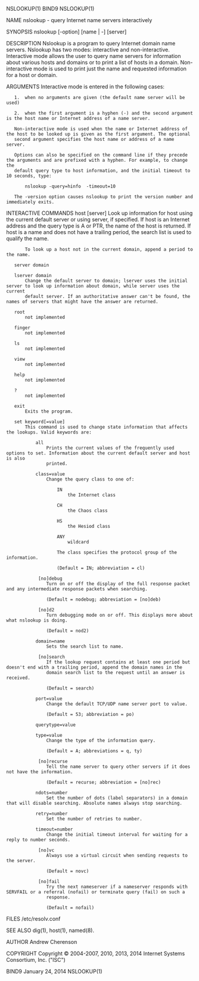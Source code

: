 NSLOOKUP(1)                                                            BIND9                                                           NSLOOKUP(1)

NAME
       nslookup - query Internet name servers interactively

SYNOPSIS
       nslookup [-option] [name | -] [server]

DESCRIPTION
       Nslookup is a program to query Internet domain name servers.  Nslookup has two modes: interactive and non-interactive. Interactive mode
       allows the user to query name servers for information about various hosts and domains or to print a list of hosts in a domain.
       Non-interactive mode is used to print just the name and requested information for a host or domain.

ARGUMENTS
       Interactive mode is entered in the following cases:

       1.  when no arguments are given (the default name server will be used)

       2.  when the first argument is a hyphen (-) and the second argument is the host name or Internet address of a name server.

       Non-interactive mode is used when the name or Internet address of the host to be looked up is given as the first argument. The optional
       second argument specifies the host name or address of a name server.

       Options can also be specified on the command line if they precede the arguments and are prefixed with a hyphen. For example, to change the
       default query type to host information, and the initial timeout to 10 seconds, type:

           nslookup -query=hinfo  -timeout=10

       The -version option causes nslookup to print the version number and immediately exits.

INTERACTIVE COMMANDS
       host [server]
           Look up information for host using the current default server or using server, if specified. If host is an Internet address and the
           query type is A or PTR, the name of the host is returned. If host is a name and does not have a trailing period, the search list is
           used to qualify the name.

           To look up a host not in the current domain, append a period to the name.

       server domain

       lserver domain
           Change the default server to domain; lserver uses the initial server to look up information about domain, while server uses the current
           default server. If an authoritative answer can't be found, the names of servers that might have the answer are returned.

       root
           not implemented

       finger
           not implemented

       ls
           not implemented

       view
           not implemented

       help
           not implemented

       ?
           not implemented

       exit
           Exits the program.

       set keyword[=value]
           This command is used to change state information that affects the lookups. Valid keywords are:

               all
                   Prints the current values of the frequently used options to set. Information about the current default server and host is also
                   printed.

               class=value
                   Change the query class to one of:

                       IN
                           the Internet class

                       CH
                           the Chaos class

                       HS
                           the Hesiod class

                       ANY
                           wildcard

                       The class specifies the protocol group of the information.

                       (Default = IN; abbreviation = cl)

                [no]debug
                   Turn on or off the display of the full response packet and any intermediate response packets when searching.

                   (Default = nodebug; abbreviation = [no]deb)

                [no]d2
                   Turn debugging mode on or off. This displays more about what nslookup is doing.

                   (Default = nod2)

               domain=name
                   Sets the search list to name.

                [no]search
                   If the lookup request contains at least one period but doesn't end with a trailing period, append the domain names in the
                   domain search list to the request until an answer is received.

                   (Default = search)

               port=value
                   Change the default TCP/UDP name server port to value.

                   (Default = 53; abbreviation = po)

               querytype=value

               type=value
                   Change the type of the information query.

                   (Default = A; abbreviations = q, ty)

                [no]recurse
                   Tell the name server to query other servers if it does not have the information.

                   (Default = recurse; abbreviation = [no]rec)

               ndots=number
                   Set the number of dots (label separators) in a domain that will disable searching. Absolute names always stop searching.

               retry=number
                   Set the number of retries to number.

               timeout=number
                   Change the initial timeout interval for waiting for a reply to number seconds.

                [no]vc
                   Always use a virtual circuit when sending requests to the server.

                   (Default = novc)

                [no]fail
                   Try the next nameserver if a nameserver responds with SERVFAIL or a referral (nofail) or terminate query (fail) on such a
                   response.

                   (Default = nofail)

FILES
       /etc/resolv.conf

SEE ALSO
       dig(1), host(1), named(8).

AUTHOR
       Andrew Cherenson

COPYRIGHT
       Copyright © 2004-2007, 2010, 2013, 2014 Internet Systems Consortium, Inc. ("ISC")

BIND9                                                            January 24, 2014                                                      NSLOOKUP(1)
